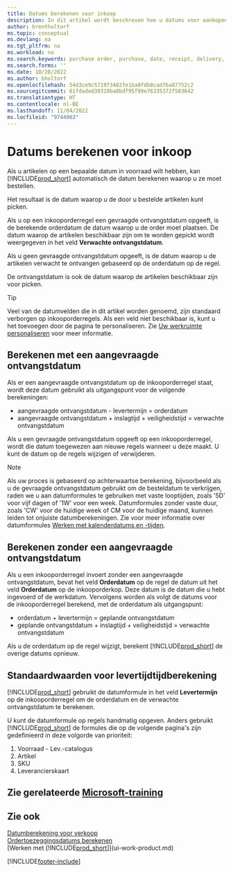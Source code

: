 ```yaml
---
title: Datums berekenen voor inkoop
description: In dit artikel wordt beschreven hoe u datums voor aankopen kunt berekenen.
author: brentholtorf
ms.topic: conceptual
ms.devlang: na
ms.tgt_pltfrm: na
ms.workload: na
ms.search.keywords: purchase order, purchase, date, receipt, delivery, lead time
ms.search.forms: ''
ms.date: 10/28/2022
ms.author: bholtorf
ms.openlocfilehash: 54d3ce9c571973482fe1ba0fdb8cad76a87752c2
ms.sourcegitcommit: 61fdaded30310ba8bdf95f99e76335372f583642
ms.translationtype: HT
ms.contentlocale: nl-BE
ms.lasthandoff: 11/04/2022
ms.locfileid: "9744963"
---
```

# <a name="calculate-dates-for-purchases"></a>Datums berekenen voor inkoop

Als u artikelen op een bepaalde datum in voorraad wilt hebben, kan [!INCLUDE[prod_short](includes/prod_short.md)] automatisch de datum berekenen waarop u ze moet bestellen. 

Het resultaat is de datum waarop u de door u bestelde artikelen kunt picken.  

Als u op een inkooporderregel een gevraagde ontvangstdatum opgeeft, is de berekende orderdatum de datum waarop u de order moet plaatsen. De datum waarop de artikelen beschikbaar zijn om te worden gepickt wordt weergegeven in het veld **Verwachte ontvangstdatum**.  

Als u geen gevraagde ontvangstdatum opgeeft, is de datum waarop u de artikelen verwacht te ontvangen gebaseerd op de orderdatum op de regel. 

De ontvangstdatum is ook de datum waarop de artikelen beschikbaar zijn voor picken.  

> [!TIP]
> Veel van de datumvelden die in dit artikel worden genoemd, zijn standaard verborgen op inkooporderregels. Als een veld niet beschikbaar is, kunt u het toevoegen door de pagina te personaliseren. Zie [Uw werkruimte personaliseren](ui-personalization-user.md) voor meer informatie.

## <a name="calculating-with-a-requested-receipt-date"></a>Berekenen met een aangevraagde ontvangstdatum

Als er een aangevraagde ontvangstdatum op de inkooporderregel staat, wordt deze datum gebruikt als uitgangspunt voor de volgende berekeningen:  

- aangevraagde ontvangstdatum - levertermijn = orderdatum  
- aangevraagde ontvangstdatum + inslagtijd + veiligheidstijd = verwachte ontvangstdatum  

Als u een gevraagde ontvangstdatum opgeeft op een inkooporderregel, wordt die datum toegewezen aan nieuwe regels wanneer u deze maakt. U kunt de datum op de regels wijzigen of verwijderen.  

> [!NOTE]
> Als uw proces is gebaseerd op achterwaartse berekening, bijvoorbeeld als u de gevraagde ontvangstdatum gebruikt om de besteldatum te verkrijgen, raden we u aan datumformules te gebruiken met vaste looptijden, zoals '5D' voor vijf dagen of '1W' voor een week. Datumformules zonder vaste duur, zoals 'CW' voor de huidige week of CM voor de huidige maand, kunnen leiden tot onjuiste datumberekeningen. Zie voor meer informatie over datumformules [Werken met kalenderdatums en -tijden](ui-enter-date-ranges.md).

## <a name="calculating-without-a-requested-receipt-date"></a>Berekenen zonder een aangevraagde ontvangstdatum

Als u een inkooporderregel invoert zonder een aangevraagde ontvangstdatum, bevat het veld **Orderdatum** op de regel de datum uit het veld **Orderdatum** op de inkooporderkop. Deze datum is de datum die u hebt ingevoerd of de werkdatum. Vervolgens worden als volgt de datums voor de inkooporderregel berekend, met de orderdatum als uitgangspunt:  

- orderdatum + levertermijn = geplande ontvangstdatum  
- geplande ontvangstdatum + inslagtijd + veiligheidstijd = verwachte ontvangstdatum  

Als u de orderdatum op de regel wijzigt, berekent [!INCLUDE[prod_short](includes/prod_short.md)] de overige datums opnieuw.  

## <a name="default-values-for-lead-time-calculation"></a>Standaardwaarden voor levertijdtijdberekening

[!INCLUDE[prod_short](includes/prod_short.md)] gebruikt de datumformule in het veld **Levertermijn** op de inkooporderregel om de orderdatum en de verwachte ontvangstdatum te berekenen.  

U kunt de datumformule op regels handmatig opgeven. Anders gebruikt [!INCLUDE[prod_short](includes/prod_short.md)] de formules die op de volgende pagina's zijn gedefinieerd in deze volgorde van prioriteit:

1. Voorraad - Lev.-catalogus
2. Artikel
3. SKU
4. Leverancierskaart

## <a name="see-related-microsoft-training"></a>Zie gerelateerde [Microsoft-training](/training/modules/estimate-receipt-dates-dynamics-365-business-central/)

## <a name="see-also"></a>Zie ook

[Datumberekening voor verkoop](sales-date-calculation-for-sales.md)  
[Ordertoezeggingsdatums berekenen](sales-how-to-calculate-order-promising-dates.md)  
[Werken met [!INCLUDE[prod_short](includes/prod_short.md)]](ui-work-product.md)  


[!INCLUDE[footer-include](includes/footer-banner.md)]
